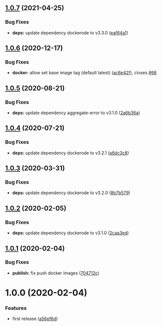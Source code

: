 ## [1.0.7](https://github.com/eclass/semantic-release-docker/compare/v1.0.6...v1.0.7) (2021-04-25)


### Bug Fixes

* **deps:** update dependency dockerode to v3.3.0 ([eaf64a1](https://github.com/eclass/semantic-release-docker/commit/eaf64a186756cc6867cf66e569e05ddee038e699))

## [1.0.6](https://github.com/eclass/semantic-release-docker/compare/v1.0.5...v1.0.6) (2020-12-17)


### Bug Fixes

* **docker:** allow set base image tag (default latest) ([ac6e42f](https://github.com/eclass/semantic-release-docker/commit/ac6e42f5d58c78a605dd1016e608a0e94f10186b)), closes [#66](https://github.com/eclass/semantic-release-docker/issues/66)

## [1.0.5](https://github.com/eclass/semantic-release-docker/compare/v1.0.4...v1.0.5) (2020-08-21)


### Bug Fixes

* **deps:** update dependency aggregate-error to v3.1.0 ([2a6b36a](https://github.com/eclass/semantic-release-docker/commit/2a6b36a24f387126080719b9d0015c185d0246ee))

## [1.0.4](https://github.com/eclass/semantic-release-docker/compare/v1.0.3...v1.0.4) (2020-07-21)


### Bug Fixes

* **deps:** update dependency dockerode to v3.2.1 ([a6dc3c8](https://github.com/eclass/semantic-release-docker/commit/a6dc3c8a4ea5b05936060f3a111c998d1b085356))

## [1.0.3](https://github.com/eclass/semantic-release-docker/compare/v1.0.2...v1.0.3) (2020-03-31)


### Bug Fixes

* **deps:** update dependency dockerode to v3.2.0 ([8b7b579](https://github.com/eclass/semantic-release-docker/commit/8b7b57901e5c12e6374a99e9916584bf87c588a3))

## [1.0.2](https://github.com/eclass/semantic-release-docker/compare/v1.0.1...v1.0.2) (2020-02-05)


### Bug Fixes

* **deps:** update dependency dockerode to v3.1.0 ([2caa3ed](https://github.com/eclass/semantic-release-docker/commit/2caa3ed450aa4e2b8dbe76d3fdbaa24f9ea4e38d))

## [1.0.1](https://github.com/eclass/semantic-release-docker/compare/v1.0.0...v1.0.1) (2020-02-04)


### Bug Fixes

* **publish:** fix push docker images ([704712c](https://github.com/eclass/semantic-release-docker/commit/704712c4422465b522e0790569945701009c1231))

# 1.0.0 (2020-02-04)


### Features

* first release ([a56ef6d](https://github.com/eclass/semantic-release-docker/commit/a56ef6d5e267800cee60af3877c7b0ed54971d0d))
